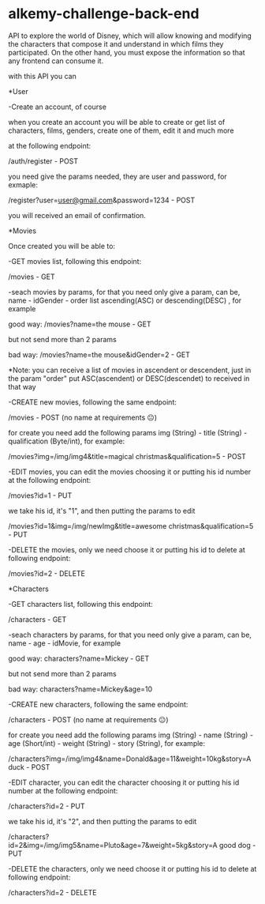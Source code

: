 # alkemy-challenge-back-end
API to explore the world of Disney, which will allow knowing and modifying the characters that compose it and understand in which films they participated. On the other hand, you must expose the information so that any frontend can consume it.

with this API you can




*User

-Create an account, of course

when you create an account you will be able to create or get list of characters, films, genders, create one of them, edit it and much more

at the following endpoint:

/auth/register - POST

you need give the params needed, they are user and password, for exmaple:

/register?user=user@gmail.com&password=1234 - POST

you will received an email of confirmation.




*Movies

Once created you will be able to: 

-GET movies list, following this endpoint: 

/movies - GET

-seach movies by params, for that you need only give a param, can be, name - idGender - order list ascending(ASC) or descending(DESC) , for example

good way: /movies?name=the mouse - GET

but not send more than 2 params

bad way: /movies?name=the mouse&idGender=2 - GET

*Note: you can receive a list of movies in ascendent or descendent, just in the param "order" put ASC(ascendent) or DESC(descendet) to received in that way


-CREATE new movies, following the same endpoint:

/movies - POST (no name at requirements 😐)

for create you need add the following params img (String) - title (String) - qualification (Byte/int), for example:

/movies?img=/img/img4&title=magical christmas&qualification=5 - POST

-EDIT movies, you can edit the movies choosing it or putting his id number at the following endpoint:

/movies?id=1 - PUT 

we take his id, it's "1", and then putting the params to edit

/movies?id=1&img=/img/newImg&title=awesome christmas&qualification=5 - PUT

-DELETE the movies, only we need choose it or putting his id to delete at following endpoint:

/movies?id=2 - DELETE 




*Characters

-GET characters list, following this endpoint: 

/characters - GET

-seach characters by params, for that you need only give a param, can be, name - age - idMovie, for example

good way: characters?name=Mickey - GET

but not send more than 2 params

bad way: characters?name=Mickey&age=10


-CREATE new characters, following the same endpoint:

/characters - POST (no name at requirements 😐)

for create you need add the following params img (String) - name (String) - age (Short/int) - weight (String) - story (String), for example:

/characters?img=/img/img4&name=Donald&age=11&weight=10kg&story=A duck - POST


-EDIT character, you can edit the character choosing it or putting his id number at the following endpoint:

/characters?id=2 - PUT 

we take his id, it's "2", and then putting the params to edit

/characters?id=2&img=/img/img5&name=Pluto&age=7&weight=5kg&story=A good dog - PUT

-DELETE the characters, only we need choose it or putting his id to delete at following endpoint:

/characters?id=2 - DELETE

